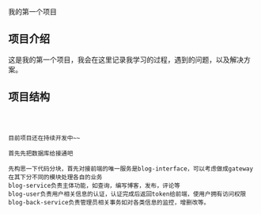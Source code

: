 我的第一个项目

## 项目介绍

这是我的第一个项目，我会在这里记录我学习的过程，遇到的问题，以及解决方案。

## 项目结构

```



目前项目还在持续开发中~~

首先先把数据库给接通吧

先构思一下代码分块，首先对接前端的唯一服务是blog-interface，可以考虑做成gateway
在其下分不同的模块处理各自的业务
blog-service负责主体功能，如查询，编写博客，发布，评论等
blog-user负责用户相关信息的认证，认证完成后返回token给前端，使用户拥有访问权限
blog-back-service负责管理员相关事务如对各类信息的监控，增删改等。

